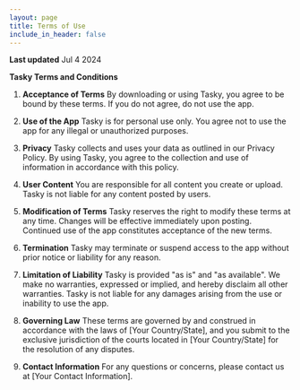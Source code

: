```yaml
---
layout: page
title: Terms of Use
include_in_header: false
---
```


**Last updated**
Jul 4 2024

**Tasky Terms and Conditions**

1. **Acceptance of Terms**
   By downloading or using Tasky, you agree to be bound by these terms. If you do not agree, do not use the app.

2. **Use of the App**
   Tasky is for personal use only. You agree not to use the app for any illegal or unauthorized purposes.

3. **Privacy**
   Tasky collects and uses your data as outlined in our Privacy Policy. By using Tasky, you agree to the collection and use of information in accordance with this policy.

4. **User Content**
   You are responsible for all content you create or upload. Tasky is not liable for any content posted by users.

5. **Modification of Terms**
   Tasky reserves the right to modify these terms at any time. Changes will be effective immediately upon posting. Continued use of the app constitutes acceptance of the new terms.

6. **Termination**
   Tasky may terminate or suspend access to the app without prior notice or liability for any reason.

7. **Limitation of Liability**
   Tasky is provided "as is" and "as available". We make no warranties, expressed or implied, and hereby disclaim all other warranties. Tasky is not liable for any damages arising from the use or inability to use the app.

8. **Governing Law**
   These terms are governed by and construed in accordance with the laws of [Your Country/State], and you submit to the exclusive jurisdiction of the courts located in [Your Country/State] for the resolution of any disputes.

9. **Contact Information**
   For any questions or concerns, please contact us at [Your Contact Information].

